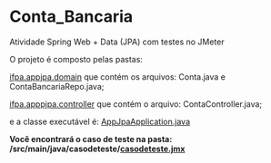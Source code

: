 # Conta_Bancaria
Atividade Spring Web + Data (JPA) com testes no JMeter

O projeto é composto pelas pastas: 

[ifpa.appjpa.domain](https://github.com/EduardaReis3332/Conta_Bancaria/tree/main/contabancaria%20(c%C3%B3pia)/src/main/java/ifpa/appjpa/domain) que contém os arquivos: Conta.java e ContaBancariaRepo.java;

[ifpa.apppjpa.controller](https://github.com/EduardaReis3332/Conta_Bancaria/tree/main/contabancaria%20(c%C3%B3pia)/src/main/java/ifpa/appjpa/controller) que contém o arquivo: ContaController.java;

e a classe executável é: [AppJpaApplication.java](https://github.com/EduardaReis3332/Conta_Bancaria/blob/main/contabancaria%20(c%C3%B3pia)/src/main/java/ifpa/appjpa/AppJpaApplication.java)

**Você encontrará o caso de teste na pasta: **/src/main/java/casodeteste/**[casodeteste.jmx](https://github.com/EduardaReis3332/Conta_Bancaria/blob/main/contabancaria%20(c%C3%B3pia)/src/main/java/casodeteste/contabancaria.jmx)**
